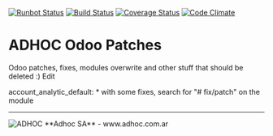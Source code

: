 [![Runbot Status](http://runbot.adhoc.com.ar/runbot/badge/flat/37/11.0.svg)](http://runbot.adhoc.com.ar/runbot/repo/github-com-ingadhoc-patches-37)
[![Build Status](https://travis-ci.org/ingadhoc/patches.svg?branch=11.0)](https://travis-ci.org/ingadhoc/patches)
[![Coverage Status](https://coveralls.io/repos/ingadhoc/patches/badge.png?branch=11.0)](https://coveralls.io/r/ingadhoc/patches?branch=11.0)
[![Code Climate](https://codeclimate.com/github/ingadhoc/patches/badges/gpa.svg)](https://codeclimate.com/github/ingadhoc/patches)

# ADHOC Odoo Patches

Odoo patches, fixes, modules overwrite and other stuff that should be deleted :) Edit

account_analytic_default:
    * with some fixes, search for "# fix/patch" on the module


[//]: # (addons)
[//]: # (end addons)

----

<img alt="ADHOC" src="http://fotos.subefotos.com/83fed853c1e15a8023b86b2b22d6145bo.png" />
**Adhoc SA** - www.adhoc.com.ar
